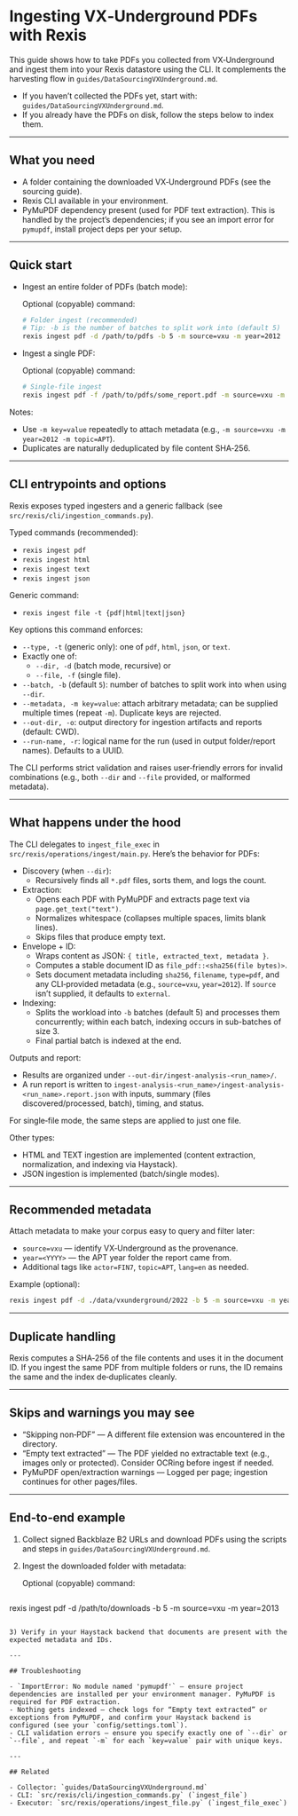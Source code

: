 # Ingesting VX‑Underground PDFs with Rexis

This guide shows how to take PDFs you collected from VX‑Underground and ingest them into your Rexis datastore using the CLI. It complements the harvesting flow in `guides/DataSourcingVXUnderground.md`.

- If you haven’t collected the PDFs yet, start with: `guides/DataSourcingVXUnderground.md`.
- If you already have the PDFs on disk, follow the steps below to index them.

---

## What you need

- A folder containing the downloaded VX‑Underground PDFs (see the sourcing guide).
- Rexis CLI available in your environment.
- PyMuPDF dependency present (used for PDF text extraction). This is handled by the project’s dependencies; if you see an import error for `pymupdf`, install project deps per your setup.

---

## Quick start

- Ingest an entire folder of PDFs (batch mode):

  Optional (copyable) command:
  ```bash
  # Folder ingest (recommended)
  # Tip: -b is the number of batches to split work into (default 5)
  rexis ingest pdf -d /path/to/pdfs -b 5 -m source=vxu -m year=2012
  ```

- Ingest a single PDF:

  Optional (copyable) command:
  ```bash
  # Single-file ingest
  rexis ingest pdf -f /path/to/pdfs/some_report.pdf -m source=vxu -m year=2012
  ```

Notes:
- Use `-m key=value` repeatedly to attach metadata (e.g., `-m source=vxu -m year=2012 -m topic=APT`).
- Duplicates are naturally deduplicated by file content SHA‑256.

---

## CLI entrypoints and options

Rexis exposes typed ingesters and a generic fallback (see `src/rexis/cli/ingestion_commands.py`).

Typed commands (recommended):
- `rexis ingest pdf`
- `rexis ingest html`
- `rexis ingest text`
- `rexis ingest json`

Generic command:
- `rexis ingest file -t {pdf|html|text|json}`

Key options this command enforces:
- `--type, -t` (generic only): one of `pdf`, `html`, `json`, or `text`.
- Exactly one of:
  - `--dir, -d` (batch mode, recursive) or
  - `--file, -f` (single file).
- `--batch, -b` (default `5`): number of batches to split work into when using `--dir`.
- `--metadata, -m key=value`: attach arbitrary metadata; can be supplied multiple times (repeat `-m`). Duplicate keys are rejected.
- `--out-dir, -o`: output directory for ingestion artifacts and reports (default: CWD).
- `--run-name, -r`: logical name for the run (used in output folder/report names). Defaults to a UUID.

The CLI performs strict validation and raises user‑friendly errors for invalid combinations (e.g., both `--dir` and `--file` provided, or malformed metadata).

---

## What happens under the hood

The CLI delegates to `ingest_file_exec` in `src/rexis/operations/ingest/main.py`. Here’s the behavior for PDFs:

- Discovery (when `--dir`):
  - Recursively finds all `*.pdf` files, sorts them, and logs the count.
- Extraction:
  - Opens each PDF with PyMuPDF and extracts page text via `page.get_text("text")`.
  - Normalizes whitespace (collapses multiple spaces, limits blank lines).
  - Skips files that produce empty text.
- Envelope + ID:
  - Wraps content as JSON: `{ title, extracted_text, metadata }`.
  - Computes a stable document ID as `file_pdf::<sha256(file bytes)>`.
  - Sets document metadata including `sha256`, `filename`, `type=pdf`, and any CLI‑provided metadata (e.g., `source=vxu`, `year=2012`). If `source` isn’t supplied, it defaults to `external`.
- Indexing:
  - Splits the workload into `-b` batches (default 5) and processes them concurrently; within each batch, indexing occurs in sub-batches of size 3.
  - Final partial batch is indexed at the end.

Outputs and report:
- Results are organized under `--out-dir/ingest-analysis-<run_name>/`.
- A run report is written to `ingest-analysis-<run_name>/ingest-analysis-<run_name>.report.json` with inputs, summary (files discovered/processed, batch), timing, and status.

For single‑file mode, the same steps are applied to just one file.

Other types:
- HTML and TEXT ingestion are implemented (content extraction, normalization, and indexing via Haystack).
- JSON ingestion is implemented (batch/single modes).

---

## Recommended metadata

Attach metadata to make your corpus easy to query and filter later:
- `source=vxu` — identify VX‑Underground as the provenance.
- `year=<YYYY>` — the APT year folder the report came from.
- Additional tags like `actor=FIN7`, `topic=APT`, `lang=en` as needed.

Example (optional):
```bash
rexis ingest pdf -d ./data/vxunderground/2022 -b 5 -m source=vxu -m year=2022 -m topic=APT
```

---

## Duplicate handling

Rexis computes a SHA‑256 of the file contents and uses it in the document ID. If you ingest the same PDF from multiple folders or runs, the ID remains the same and the index de‑duplicates cleanly.

---

## Skips and warnings you may see

- “Skipping non‑PDF” — A different file extension was encountered in the directory.
- “Empty text extracted” — The PDF yielded no extractable text (e.g., images only or protected). Consider OCRing before ingest if needed.
- PyMuPDF open/extraction warnings — Logged per page; ingestion continues for other pages/files.

---

## End‑to‑end example

1) Collect signed Backblaze B2 URLs and download PDFs using the scripts and steps in `guides/DataSourcingVXUnderground.md`.
2) Ingest the downloaded folder with metadata:

   Optional (copyable) command:
   ```bash
  rexis ingest pdf -d /path/to/downloads -b 5 -m source=vxu -m year=2013
   ```

3) Verify in your Haystack backend that documents are present with the expected metadata and IDs.

---

## Troubleshooting

- `ImportError: No module named 'pymupdf'` — ensure project dependencies are installed per your environment manager. PyMuPDF is required for PDF extraction.
- Nothing gets indexed — check logs for “Empty text extracted” or exceptions from PyMuPDF, and confirm your Haystack backend is configured (see your `config/settings.toml`).
- CLI validation errors — ensure you specify exactly one of `--dir` or `--file`, and repeat `-m` for each `key=value` pair with unique keys.

---

## Related

- Collector: `guides/DataSourcingVXUnderground.md`
- CLI: `src/rexis/cli/ingestion_commands.py` (`ingest_file`)
- Executor: `src/rexis/operations/ingest_file.py` (`ingest_file_exec`)

